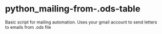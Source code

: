 # python_mailing-from-.ods-table
Basic script for mailing automation. Uses your gmail account to send letters to emails from .ods file
